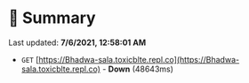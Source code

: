 # 📖 Summary
Last updated: **7/6/2021, 12:58:01 AM**

- `GET` [https://Bhadwa-sala.toxicblte.repl.co](https://Bhadwa-sala.toxicblte.repl.co) - **Down** (48643ms)
